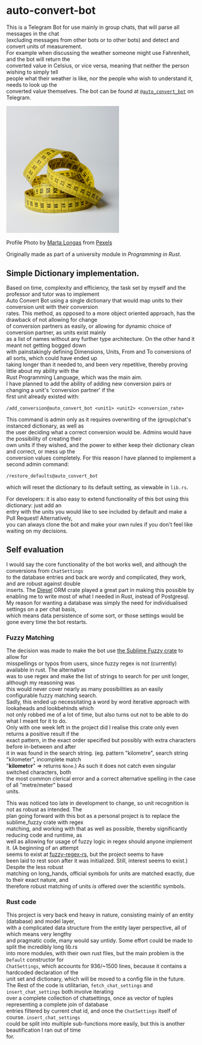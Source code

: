# auto-convert-bot
This is a Telegram Bot for use mainly in group chats, that will parse all messages in the chat  
(excluding messages from other bots or to other bots) and detect and convert units of measurement.  
For example when discussing the weather someone might use Fahrenheit, and the bot will return the  
converted value in Celsius, or vice versa, meaning that neither the person wishing to simply tell  
people what their weather is like, nor the people who wish to understand it, needs to look up the  
converted value themselves. The bot can be found at
 [`@auto_convert_bot`](https://t.me/auto_convert_bot) on Telegram.  

<img src="resources/close-up-photo-of-yellow-tape-measure-3143085.jpg" alt="yellow tape" width="300"/>  

Profile Photo by [Marta Longas](https://www.pexels.com/@marta-longas-1449108?utm_content=attributionCopyText&utm_medium=referral&utm_source=pexels) from [Pexels](https://www.pexels.com/photo/close-up-photo-of-yellow-tape-measure-3143085/?utm_content=attributionCopyText&utm_medium=referral&utm_source=pexels)


Originally made as part of a university module in _Programming in Rust_.  

## Simple Dictionary implementation.
Based on time, complexity and efficiency, the task set by myself and the professor and tutor was to implement  
Auto Convert Bot using a single dictionary that would map units to their conversion unit with their conversion  
rates. This method, as opposed to a more object oriented approach, has the drawback of not allowing for change  
of conversion partners as easily, or allowing for dynamic choice of conversion partner, as units exist mainly  
as a list of names without any further type architecture. On the other hand it meant not getting bogged down  
with painstakingly defining Dimensions, Units, From and To conversions of all sorts, which could have ended up  
taking longer than it needed to, and been very repetitive, thereby proving little about my ability with the  
Rust Programming Language, which was the main aim.  
I have planned to add the ability of adding new conversion pairs or changing a unit's 'conversion partner' if the  
first unit already existed with:
```
/add_conversion@auto_convert_bot <unit1> <unit2> <conversion_rate>
```
This command is admin only as it requires overwriting of the (group)chat's instanced dictionary, as well as  
the user deciding what a correct conversion would be. Admins would have the possibility of creating their  
own units if they wished, and the power to either keep their dictionary clean and correct, or mess up the  
conversion values completely. For this reason I have planned to implement a second admin command:
```
/restore_defaults@auto_convert_bot
```
which will reset the dictionary to its default setting, as viewable in `lib.rs`.

For developers: it is also easy to extend functionality of this bot using this dictionary: just add an  
entry with the units you would like to see included by default and make a Pull Request! Alternatively,  
you can always clone the bot and make your own rules if you don't feel like waiting on my decisions.

## Self evaluation
I would say the core functionality of the bot works well, and although the conversions from `ChatSettings`  
to the database entries and back are wordy and complicated, they work, and are robust against double  
inserts. The [Diesel](http://diesel.rs/) ORM crate played a great part in making this possible by  
enabling me to write most of what I needed in Rust, instead of Postgresql.  
My reason for wanting a database was simply the need for individualised settings on a per chat basis,  
which means data persistence of some sort, or those settings would be gone every time the bot restarts.  


### Fuzzy Matching
The decision was made to make the bot use [the Sublime Fuzzy crate](https://crates.io/crates/sublime_fuzzy) to allow for  
misspellings or typos from users, since fuzzy regex is not (currently) available in rust. The alternative  
was to use regex and make the list of strings to search for per unit longer, although my reasoning was  
this would never cover nearly as many possibilities as an easily configurable fuzzy matching search.  
Sadly, this ended up necessitating a word by word iterative approach with lookaheads and lookbehinds which  
not only robbed me of a lot of time, but also turns out not to be able to do what I meant for it to do.  
Only with one week left in the project did I realise this crate only even returns a positive result if the  
exact pattern, in the exact order specified but possibly with extra characters before in-between and after  
it in was found in the search string. (eg. pattern "kilometre", search string "kilometer", incomplete match  
"**kilomet**e**r**" => returns `None`.) As such it does not catch even singular switched characters, both  
the most common clerical error and a correct alternative spelling in the case of all "metre/meter" based  
units.  

This was noticed too late in development to change, so unit recognition is not as robust as intended. The  
plan going forward with this bot as a personal project is to replace the sublime_fuzzy crate with regex  
matching, and working with that as well as possible, thereby significantly reducing code and runtime, as  
well as allowing for usage of fuzzy logic in regex should anyone implement it. (A beginning of an attempt  
seems to exist at [fuzzy-regex-rs](https://github.com/8573/fuzzy-regex.rs), but the project seems to have  
been laid to rest soon after it was initialized. Still, interest seems to exist.)  Despite the less robust  
matching on long_hands, official symbols for units are matched exactly, due to their exact nature, and  
therefore robust matching of units _is_ offered over the scientific symbols.

### Rust code
This project is very back end heavy in nature, consisting mainly of an entity (database) and model layer,  
with a complicated data structure from the entity layer perspective, all of which means very lengthy  
and pragmatic code, many would say untidy. Some effort could be made to split the incredibly long lib.rs  
into more modules, with their own rust files, but the main problem is the `Default` constructor for  
`ChatSettings`, which accounts for 936/~1500 lines, because it contains a hardcoded declaration of the  
unit set and dictionary, which will be moved to a config file in the future.  
The Rest of the code is utilitarian, `fetch_chat_settings` and `insert_chat_settings` both involve iterating  
over a complete collection of chatsettings, once as vector of tuples representing a complete join of database  
entries filtered by current chat id, and once the `ChatSettings` itself of course. `insert_chat_settings`  
could be split into multiple sub-functions more easily, but this is another beautification I ran out of time  
for.  